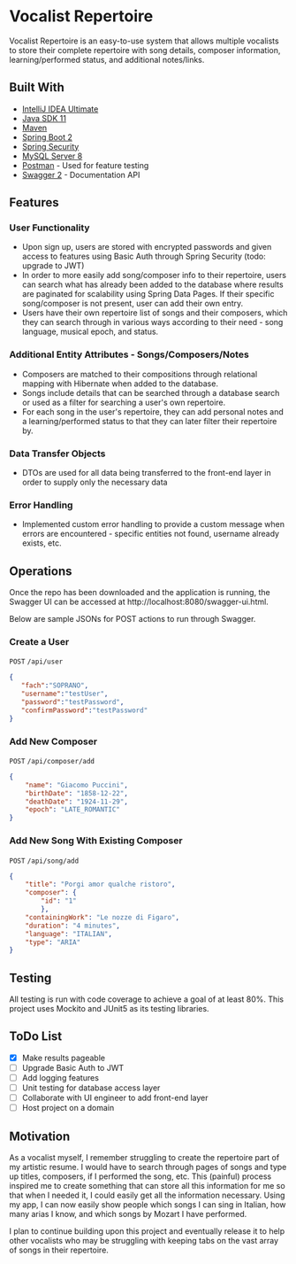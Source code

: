 # Vocalist Repertoire

Vocalist Repertoire is an easy-to-use system that allows multiple vocalists to store their complete repertoire with song details, composer information, learning/performed status, and additional notes/links.

## Built With

* [IntelliJ IDEA Ultimate](https://www.jetbrains.com/idea/download/#section=mac)
* [Java SDK 11](https://www.oracle.com/java/technologies/javase-downloads.html)
* [Maven](https://maven.apache.org/)
* [Spring Boot 2](https://spring.io/projects/spring-boot)
* [Spring Security](https://spring.io/projects/spring-security)
* [MySQL Server 8](https://dev.mysql.com/downloads/mysql/)
* [Postman](https://www.postman.com/) - Used for feature testing
* [Swagger 2](https://swagger.io/) - Documentation API

## Features

### User Functionality

* Upon sign up, users are stored with encrypted passwords and given access to features using Basic Auth through Spring Security (todo: upgrade to JWT)
* In order to more easily add song/composer info to their repertoire, users can search what has already been added to the database where results are paginated for scalability using Spring Data Pages. If their specific song/composer is not present, user can add their own entry.
* Users have their own repertoire list of songs and their composers, which they can search through in various ways according to their need - song language, musical epoch, and status.

### Additional Entity Attributes - Songs/Composers/Notes

* Composers are matched to their compositions through relational mapping with Hibernate when added to the database.
* Songs include details that can be searched through a database search or used as a filter for searching a user's own repertoire.
* For each song in the user's repertoire, they can add personal notes and a learning/performed status to that they can later filter their repertoire by.

### Data Transfer Objects

* DTOs are used for all data being transferred to the front-end layer in order to supply only the necessary data

### Error Handling

* Implemented custom error handling to provide a custom message when errors are encountered - specific entities not found, username already exists, etc.

## Operations

Once the repo has been downloaded and the application is running, the Swagger UI can be accessed at http://localhost:8080/swagger-ui.html.

Below are sample JSONs for POST actions to run through Swagger.

### Create a User

`POST` `/api/user`
```json
{
   "fach":"SOPRANO",
   "username":"testUser",
   "password":"testPassword",
   "confirmPassword":"testPassword"
}
```

### Add New Composer

`POST` `/api/composer/add`
```json
{
    "name": "Giacomo Puccini",
    "birthDate": "1858-12-22",
    "deathDate": "1924-11-29",
    "epoch": "LATE_ROMANTIC"
}
```

### Add New Song With Existing Composer

`POST` `/api/song/add`
```json
{
    "title": "Porgi amor qualche ristoro",
    "composer": {
        "id": "1"
        },
    "containingWork": "Le nozze di Figaro",
    "duration": "4 minutes",
    "language": "ITALIAN",
    "type": "ARIA"
}
```

## Testing

All testing is run with code coverage to achieve a goal of at least 80%. This project uses Mockito and JUnit5 as its testing libraries.

## ToDo List

- [x] Make results pageable
- [ ] Upgrade Basic Auth to JWT
- [ ] Add logging features
- [ ] Unit testing for database access layer
- [ ] Collaborate with UI engineer to add front-end layer
- [ ] Host project on a domain

## Motivation

As a vocalist myself, I remember struggling to create the repertoire part of my artistic resume. I would have to search through pages of songs and type up titles, composers, if I performed the song, etc. This (painful) process inspired me to create something that can store all this information for me so that when I needed it, I could easily get all the information necessary. Using my app, I can now easily show people which songs I can sing in Italian, how many arias I know, and which songs by Mozart I have performed.

I plan to continue building upon this project and eventually release it to help other vocalists who may be struggling with keeping tabs on the vast array of songs in their repertoire.
